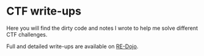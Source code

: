 # CTF write-ups

Here you will find the dirty code and notes I wrote to help me solve different CTF challenges.

Full and detailed write-ups are available on [RE-Dojo](https://re-dojo.github.io/).
